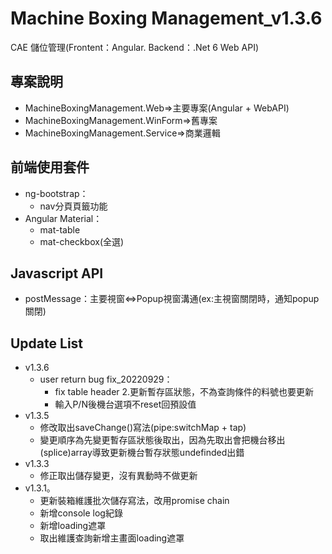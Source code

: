 # Machine Boxing Management_v1.3.6

CAE 儲位管理(Frontent：Angular. Backend：.Net 6 Web API)


## 專案說明
- MachineBoxingManagement.Web=>主要專案(Angular + WebAPI)
- MachineBoxingManagement.WinForm=>舊專案
- MachineBoxingManagement.Service=>商業邏輯
## 前端使用套件
- ng-bootstrap：
    - nav分頁頁籤功能
- Angular Material：
    - mat-table
    - mat-checkbox(全選)
## Javascript API
- postMessage：主要視窗<=>Popup視窗溝通(ex:主視窗關閉時，通知popup關閉)

## Update List
- v1.3.6
    - user return bug fix_20220929：
        - fix table header 2.更新暫存區狀態，不為查詢條件的料號也要更新 
        - 輸入P/N後機台選項不reset回預設值
- v1.3.5
    - 修改取出saveChange()寫法(pipe:switchMap + tap) 
    - 變更順序為先變更暫存區狀態後取出，因為先取出會把機台移出(splice)array導致更新機台暫存狀態undefinded出錯
- v1.3.3
    - 修正取出儲存變更，沒有異動時不做更新
- v1.3.1。
    - 更新裝箱維護批次儲存寫法，改用promise chain
    - 新增console log紀錄
    - 新增loading遮罩
    - 取出維護查詢新增主畫面loading遮罩
